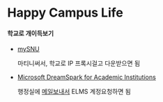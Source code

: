 Happy Campus Life
========

#### 학교로 개이득보기
*   [mySNU][]

    마티니써서, 학교로 IP 프록시걸고 다운받으면 됨

*   [Microsoft DreamSpark for Academic Institutions][ELMS]

    행정실에 [메일보내서](mailto:esjee@cse.snu.ac.kr) ELMS 계정요청하면 됨

[mySNU]: http://community.snu.ac.kr/bbs/bbs.message.list.screen?bbs_id=574
[ELMS]: https://e5.onthehub.com/WebStore/ProductsByMajorVersionList.aspx?ws=812e428b-f413-e211-a76f-f04da23e67f6
